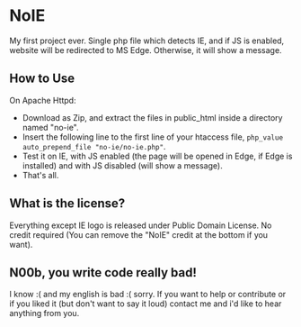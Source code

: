 # NoIE
My first project ever. Single php file which detects IE, and if JS is enabled, website will be redirected to MS Edge. Otherwise, it will show a message.

## How to Use
On Apache Httpd:

- Download as Zip, and extract the files in public_html inside a directory named "no-ie".
- Insert the following line to the first line of your htaccess file, `php_value auto_prepend_file "no-ie/no-ie.php"`.
- Test it on IE, with JS enabled (the page will be opened in Edge, if Edge is installed) and with JS disabled (will show a message).
- That's all.

## What is the license?
Everything except IE logo is released under Public Domain License. No credit required (You can remove the "NoIE" credit at the bottom if you want).

## N00b, you write code really bad!
I know :( and my english is bad :( sorry. If you want to help or contribute or if you liked it (but don't want to say it loud) contact me and i'd like to hear anything from you.
